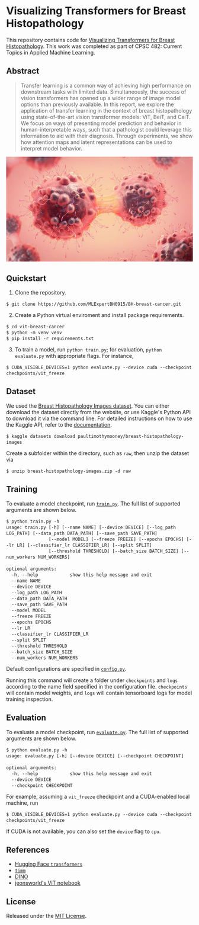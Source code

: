 # Visualizing Transformers for Breast Histopathology

This repository contains code for [Visualizing Transformers for Breast Histopathology](https://drive.google.com/file/d/17HaJxCmchwcg4xLCqWnTUcLywWJlF4tj/view?usp=sharing). This work was completed as part of CPSC 482: Current Topics in Applied Machine Learning.

## Abstract

> Transfer learning is a common way of achieving high performance on downstream tasks with limited data. Simultaneously, the success of vision transformers has opened up a wider range of image model options than previously available. In this report, we explore the application of transfer learning in the context of breast histopathology using state-of-the-art vision transformer models: ViT, BeiT, and CaiT. We focus on ways of presenting model prediction and behavior in human-interpretable ways, such that a pathologist could leverage this information to aid with their diagnosis. Through experiments, we show how attention maps and latent representations can be used to interpret model behavior.

<p>
    <img src="./1.png"/>
</p>

## Quickstart

1. Clone the repository.

```
$ git clone https://github.com/MLExpertBH0915/BH-breast-cancer.git
```

2. Create a Python virtual enviroment and install package requirements.

```
$ cd vit-breast-cancer
$ python -m venv venv
$ pip install -r requirements.txt
```

3. To train a model, run `python train.py`; for evaluation, `python evaluate.py` with appropriate flags. For instance,

```
$ CUDA_VISIBLE_DEVICES=1 python evaluate.py --device cuda --checkpoint checkpoints/vit_freeze
```

## Dataset

We used the [Breast Histopathology Images dataset](https://www.kaggle.com/paultimothymooney/breast-histopathology-images). You can either download the dataset directly from the website, or use Kaggle's Python API to download it via the command line. For detailed instructions on how to use the Kaggle API, refer to the [documentation](https://www.kaggle.com/docs/api).

```
$ kaggle datasets download paultimothymooney/breast-histopathology-images
```

Create a subfolder within the directory, such as `raw`, then unzip the dataset via

```
$ unzip breast-histopathology-images.zip -d raw
```

## Training

To evaluate a model checkpoint, run [`train.py`](train.py). The full list of supported arguments are shown below.

```
$ python train.py -h
usage: train.py [-h] [--name NAME] [--device DEVICE] [--log_path LOG_PATH] [--data_path DATA_PATH] [--save_path SAVE_PATH]
                [--model MODEL] [--freeze FREEZE] [--epochs EPOCHS] [--lr LR] [--classifier_lr CLASSIFIER_LR] [--split SPLIT]
                [--threshold THRESHOLD] [--batch_size BATCH_SIZE] [--num_workers NUM_WORKERS]

optional arguments:
  -h, --help            show this help message and exit
  --name NAME
  --device DEVICE
  --log_path LOG_PATH
  --data_path DATA_PATH
  --save_path SAVE_PATH
  --model MODEL
  --freeze FREEZE
  --epochs EPOCHS
  --lr LR
  --classifier_lr CLASSIFIER_LR
  --split SPLIT
  --threshold THRESHOLD
  --batch_size BATCH_SIZE
  --num_workers NUM_WORKERS
```

Default configurations are specified in [`config.py`](config.py).

Running this command will create a folder under `checkpoints` and `logs` according to the name field specified in the configuration file. `checkpoints` will contain model weights, and `logs` will contain tensorboard logs for model training inspection.

## Evaluation

To evaluate a model checkpoint, run [`evaluate.py`](evaluate.py). The full list of supported arguments are shown below.

```
$ python evaluate.py -h
usage: evaluate.py [-h] [--device DEVICE] [--checkpoint CHECKPOINT]

optional arguments:
  -h, --help            show this help message and exit
  --device DEVICE
  --checkpoint CHECKPOINT
```

For example, assuming a `vit_freeze` checkpoint and a CUDA-enabled local machine, run

```
$ CUDA_VISIBLE_DEVICES=1 python evaluate.py --device cuda --checkpoint checkpoints/vit_freeze
```

If CUDA is not available, you can also set the `device` flag to `cpu`.

## References

- [Hugging Face `transformers`](https://github.com/huggingface/transformers)
- [`timm`](https://github.com/rwightman/pytorch-image-models)
- [DINO](https://github.com/facebookresearch/dino)
- [jeonsworld's ViT notebook](https://github.com/jeonsworld/ViT-pytorch/blob/main/visualize_attention_map.ipynb)

## License

Released under the [MIT License](LICENSE).
